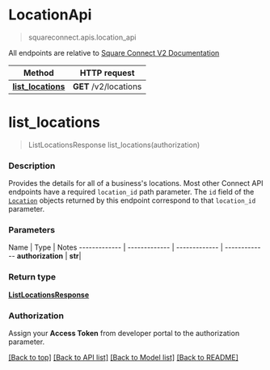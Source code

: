 # LocationApi
> squareconnect.apis.location_api

All endpoints are relative to [Square Connect V2 Documentation](https://docs.connect.squareup.com/api/connect/v2/#navsection-endpoints)


Method | HTTP request 
------------- | -------------
[**list_locations**](LocationApi.md#list_locations) | **GET** /v2/locations


# **list_locations**
> ListLocationsResponse list_locations(authorization)

### Description

Provides the details for all of a business's locations.  Most other Connect API endpoints have a required `location_id` path parameter. The `id` field of the [`Location`](#type-location) objects returned by this endpoint correspond to that `location_id` parameter.

### Parameters

Name | Type | Notes
------------- | ------------- | ------------- | -------------
 **authorization** | **str**| 

### Return type

[**ListLocationsResponse**](ListLocationsResponse.md)

### Authorization

Assign your **Access Token** from developer portal to the authorization parameter.

[[Back to top]](#) [[Back to API list]](../README.md#documentation-for-api-endpoints) [[Back to Model list]](../README.md#documentation-for-models) [[Back to README]](../README.md)

